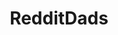 ---
title: RedditDads
crosslinks:
- gtaonline
- funny
- PS4Deals
- projectsession
- asseffect
- personalfinance
- IHateNigel
- ClarenceCartoon
- theadventurezone
- '2013'
- gifs
- BF1AdvancedTactics
- AutoDetailing
- swtor
- pcars
- GrandTheftAutoV
- Serendipity
- Wildlands
---